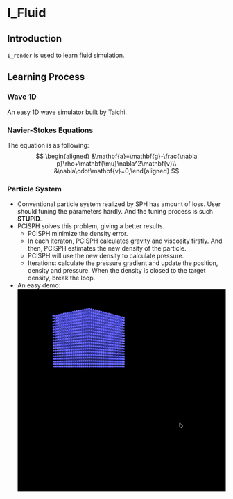 # I_Fluid
## Introduction
`I_render` is used to learn fluid simulation.

## Learning Process
### Wave 1D
An easy 1D wave simulator built by Taichi.
### Navier-Stokes Equations
The equation is as following: 
$$
\begin{aligned}
&\mathbf{a}=\mathbf{g}-\frac{\nabla p}\rho+\mathbf{\mu}\nabla^2\mathbf{v}\\
&\nabla\cdot\mathbf{v}=0,\end{aligned}
$$
### Particle System
- Conventional particle system realized by SPH has amount of loss. User should tuning the parameters hardly. And the tuning process is such **STUPID**.
- PCISPH solves this problem, giving a better results.
  - PCISPH minimize the density error.
  - In each iteraton, PCISPH calculates gravity and viscosity firstly. And then, PCISPH estimates the new density of the particle.
  - PCISPH will use the new density to calculate pressure.
  - Iterations: calculate the pressure gradient and update the position, density and pressure. When the density is closed to the target density, break the loop.
- An easy demo:
  ![](gallery/Peek-2024-12-04-21-58.gif)